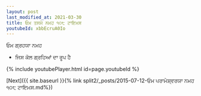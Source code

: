 ```yaml
---
layout: post
last_modified_at: 2021-03-30
title: ਓਮ ਤਸਮੇ ਨਮਹ ੧੦੮ ਟਾਇਮਸ
youtubeId: xbbEcruA0Io
---
```

 
 
 ਓਮ ਗ੍ਰਹਯਾ ਨਮਹ  
 
 -  ਜਿਸ ਕੋਲ ਗ੍ਰਹਿਆਂ ਦਾ ਰੂਪ ਹੈ 
 
  
 
  
 
 
 
 
 
 


{% include youtubePlayer.html id=page.youtubeId %}
 
[Next]({{ site.baseurl }}{% link  split2/_posts/2015-07-12-ਓਮ ਪਰਾਮੇਸ਼੍ਵਰਯਾ ਨਮਹ ੧੦੮ ਟਾਇਮਸ.md%})
 
